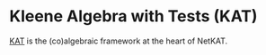 # Kleene Algebra with Tests (KAT)
[KAT](https://www.cs.cornell.edu/~kozen/Papers/kat.pdf) is the (co)algebraic framework at the heart of NetKAT.
